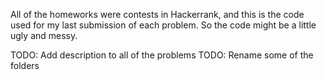 All of the homeworks were contests in Hackerrank, and this is the code used for my last submission of each problem.
So the code might be a little ugly and messy.

TODO: Add description to all of the problems
TODO: Rename some of the folders


